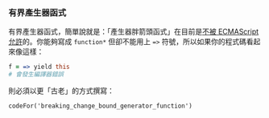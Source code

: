 ### 有界產生器函式

有界產生器函式，簡單說就是：「產生器胖箭頭函式」在目前是[不被 ECMAScript 允許](http://stackoverflow.com/questions/27661306/can-i-use-es6s-arrow-function-syntax-with-generators-arrow-notation)的。你能夠寫成 `function*` 但卻不能用上 `=>` 符號，所以如果你的程式碼看起來像這樣：

```coffee
f = => yield this
# 會發生編譯器錯誤
```

則必須以更「古老」的方式撰寫：

```
codeFor('breaking_change_bound_generator_function')
```
